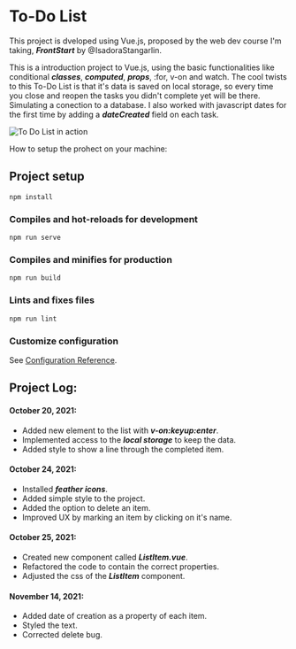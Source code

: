 # To-Do List

This project is dveloped using Vue.js, proposed by the web dev course I'm taking, **_FrontStart_** by @IsadoraStangarlin.

This is a introduction project to Vue.js, using the basic functionalities like conditional **_classes_**, **_computed_**, **_props_**, :for, v-on and watch.
The cool twists to this To-Do List is that it's data is saved on local storage, so every time you close and reopen the tasks you didn't complete yet will be there. Simulating a conection to a database.
I also worked with javascript dates for the first time by adding a **_dateCreated_** field on each task.

![To Do List in action](https://github.com/ClaudioKamoda/Vue-todolist/blob/main/src/assets/example.gif)

How to setup the prohect on your machine:

## Project setup

```
npm install
```

### Compiles and hot-reloads for development

```
npm run serve
```

### Compiles and minifies for production

```
npm run build
```

### Lints and fixes files

```
npm run lint
```

### Customize configuration

See [Configuration Reference](https://cli.vuejs.org/config/).

## Project Log:

#### October 20, 2021:

-   Added new element to the list with **_v-on:keyup:enter_**.
-   Implemented access to the **_local storage_** to keep the data.
-   Added style to show a line through the completed item.

#### October 24, 2021:

-   Installed **_feather icons_**.
-   Added simple style to the project.
-   Added the option to delete an item.
-   Improved UX by marking an item by clicking on it's name.

#### October 25, 2021:

-   Created new component called **_ListItem.vue_**.
-   Refactored the code to contain the correct properties.
-   Adjusted the css of the **_ListItem_** component.

#### November 14, 2021:

-   Added date of creation as a property of each item.
-   Styled the text.
-   Corrected delete bug.
